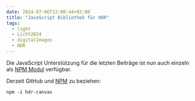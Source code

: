 ```yaml
---
date: 2024-07-06T12:00:44+02:00
title: "JavaScript Bibliothek für HDR"
tags:
  - light
  - Licht2024
  - digitalImages
  - HDR
---
```


Die JavaScript Unterstützung für die letzten Beiträge ist nun auch einzeln als [NPM Modul](https://github.com/cmahnke/hdr-canvas/) verfügbar.

Derzeit GitHub und [NPM](https://www.npmjs.com/package/hdr-canvas) zu beziehen:

```
npm -i hdr-canvas
```
